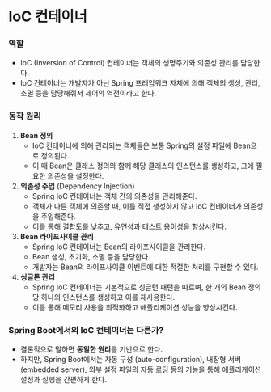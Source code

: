# IoC 컨테이너
### 역할
* IoC (Inversion of Control) 컨테이너는 객체의 생명주기와 의존성 관리를 담당한다.
* IoC 컨테이너는 개발자가 아닌 Spring 프레임워크 자체에 의해 객체의 생성, 관리, 소멸 등을 담당해줘서 제어의 역전이라고 한다.

### 동작 원리
1. **Bean 정의**
    * IoC 컨테이너에 의해 관리되는 객체들은 보통 Spring의 설정 파일에 Bean으로 정의된다.
    * 이 때 Bean은 클래스 정의와 함께 해당 클래스의 인스턴스를 생성하고, 그에 필요한 의존성을 설정한다.
2. **의존성 주입** (Dependency Injection)
    * Spring IoC 컨테이너는 객체 간의 의존성을 관리해준다.
    * 객체가 다른 객체에 의존할 때, 이를 직접 생성하지 않고 IoC 컨테이너가 의존성을 주입해준다.
    * 이를 통해 결합도를 낮추고, 유연성과 테스트 용이성을 향상시킨다.
3. **Bean 라이프사이클 관리**
    * Spring IoC 컨테이너는 Bean의 라이프사이클을 관리한다.
    * Bean 생성, 초기화, 소멸 등을 담당한다.
    * 개발자는 Bean의 라이프사이클 이벤트에 대한 적절한 처리를 구현할 수 있다.
4. **싱글톤 관리**
    * Spring IoC 컨테이너는 기본적으로 싱글턴 패턴을 따르며, 한 개의 Bean 정의당 하나의 인스턴스를 생성하고 이를 재사용한다.
    * 이를 통해 메모리 사용을 최적화하고 애플리케이션 성능을 향상시킨다.

### Spring Boot에서의 IoC 컨테이너는 다른가?
* 결론적으로 말하면 **동일한 원리**를 기반으로 한다.
* 하지만, Spring Boot에서는 자동 구성 (auto-configuration), 내장형 서버 (embedded server), 외부 설정 파일의 자동 로딩 등의 기능을 통해 애플리케이션 설정과 실행을 간편하게 한다.
